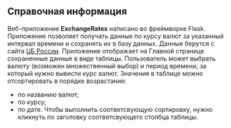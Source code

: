 ## Справочная информация
Веб-приложение <b>ExchangeRates</b> написано вo фреймворке Flask. Приложение позволяет получать данные по курсу валют за указанный интервал времени и сохранять их в базу данных. Данные берутся с сайта <a href="https://www.cbr.ru/development/DWS/" target="_blank">ЦБ России</a>. Приложение отображает на Главной странице сохраненные данные в виде таблицы.
Пользователь может выбрать валюту (возможен множественный выбор) и период времени, за который нужно вывести курс валют. Значения в таблице можно отсортировать в порядке возрастания:
* по названию валют;
* по курсу;
* по дате.
 Чтобы выполнить соответсвующую сортировку, нужно кликнуть по заголовку соответсвующего столбца таблицы.

